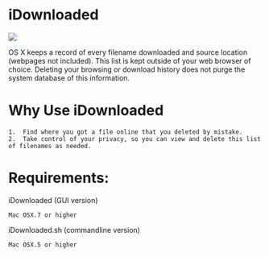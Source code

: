 iDownloaded
===========
<img src="https://raw.github.com/xeoron/idownloaded/master/images/idownloaded_screenshot.png"/>

OS X keeps a record of every filename downloaded and source location (webpages not included). This list is kept outside of your web browser of choice. Deleting your browsing or download history does not purge the system database of this information. 

Why Use iDownloaded
===================
	1.	Find where you got a file online that you deleted by mistake.
	2.	Take control of your privacy, so you can view and delete this list of filenames as needed.
	
Requirements:
=====
iDownloaded (GUI version)

    Mac OSX.7 or higher
    
iDownloaded.sh (commandline version)

	Mac OSX.5 or higher